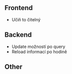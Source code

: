 ## Frontend
- Učiň to čitelný

## Backend
- Update možností po query
- Reload informací po hodině

## Other

